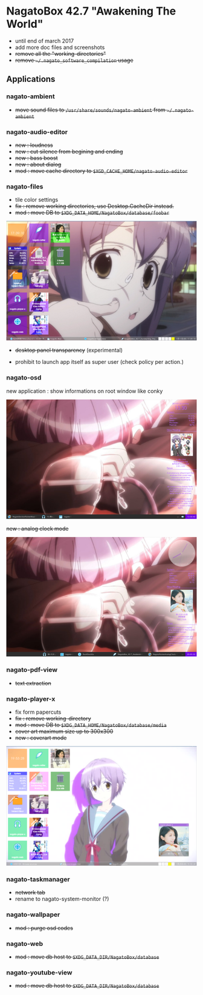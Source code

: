 # NagatoBox 42.7 "Awakening The World"

+ until end of march 2017
+ add more doc files and screenshots
+ ~~remove all the "working-directories"~~
+ ~~remove `~/.nagato_software_compilation` usage~~

## Applications

### nagato-ambient

+ ~~move sound files to `/usr/share/sounds/nagato-ambient` from `~/.nagato-ambient`~~

### nagato-audio-editor

+ ~~new : loudness~~
+ ~~new : cut silence from begining and ending~~
+ ~~new : bass boost~~
+ ~~new : about dialog~~
+ ~~mod : move cache directory to `$XGD_CACHE_HOME/nagato-audio-editor`~~

### nagato-files

+ tile color settings
+ ~~fix : remove working directories, use Desktop.CacheDir instead.~~
+ ~~mod : move DB to `$XDG_DATA_HOME/NagatoBox/database/foobar`~~

![image: screenshot_2017年01月11日_17：39：01](../images/screenshot_2017年01月11日_17：39：01.png)
+ ~~desktop panel transparency~~ (experimental)

+ prohibit to launch app itself as super user (check policy per action.)

### nagato-osd

new application : show informations on root window like conky

![image: screenshot_2017年01月22日_13：30：01](../images/screenshot_2017年01月22日_13：30：01.png)

~~new : analog clock mode~~

![image: screenshot_2017年01月23日_20：05：01](../images/screenshot_2017年01月23日_20：05：01.png)

### nagato-pdf-view

+ ~~text extraction~~

### nagato-player-x

+ fix form papercuts
+ ~~fix : remove working-directory~~
+ ~~mod : move DB to `$XDG_DATA_HOME/NagatoBox/database/media`~~
+ ~~cover art maximum size up to 300x300~~
+ ~~new : coverart mode~~

![image: screenshot_2017年01月25日_19：53：01](../images/screenshot_2017年01月25日_19：53：01.png)

### nagato-taskmanager

+ ~~network tab~~
+ rename to nagato-system-monitor (?)

### nagato-wallpaper

+ ~~mod : purge osd codes~~

### nagato-web

+ ~~mod : move db host to `$XDG_DATA_DIR/NagatoBox/database`~~

### nagato-youtube-view

+ ~~mod : move db host to `$XDG_DATA_DIR/NagatoBox/database`~~


